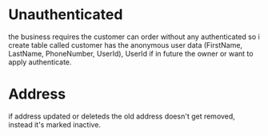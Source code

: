 # Unauthenticated

the business requires the customer can order without any authenticated so i create table called customer has the anonymous user data (FirstName, LastName, PhoneNumber, UserId), UserId if in future the owner or want to apply authenticate.


# Address
if address updated or deleteds the old address doesn't get removed, instead it's marked inactive.
